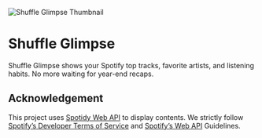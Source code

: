 ![Shuffle Glimpse Thumbnail](https://shuffle.shinjith.dev/thumbnail.png)

# Shuffle Glimpse

Shuffle Glimpse shows your Spotify top tracks, favorite artists, and listening habits. No more waiting for year-end recaps.

## Acknowledgement

This project uses [Spotidy Web API](https://developer.spotify.com/documentation/web-api) to display contents. We strictly follow [Spotify’s Developer Terms of Service](https://developer.spotify.com/terms) and [Spotify’s Web API](https://developer.spotify.com/documentation/web-api) Guidelines.
